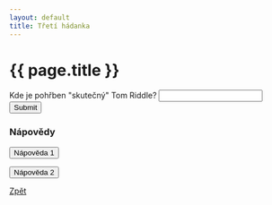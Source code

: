```yaml
---
layout: default
title: Třetí hádanka
---
```

<div class="uvod">
<h1>{{ page.title }}</h1>

<p>
 <form name="myForm" onsubmit="return validateForm3()" method="post">
Kde je pohřben "skutečný" Tom Riddle? <input type="text" name="fname">
<input type="submit" value="Submit">
</form> 
</p>


<h3>Nápovědy</h3>

<button onclick="help1()">Nápověda 1</button>
<p id="help1" style="display:none">Dvě slova</p>

<button onclick="help2()">Nápověda 2</button>
<p id="help2" style="display:none">Hřbitov ve Skotsku</p>




 <a href="{{ site.baseurl }}/uvody/hp_uvod.html">Zpět</a>

 </div>
<script src="/assets/js/hadanky_hp.js"></script> 